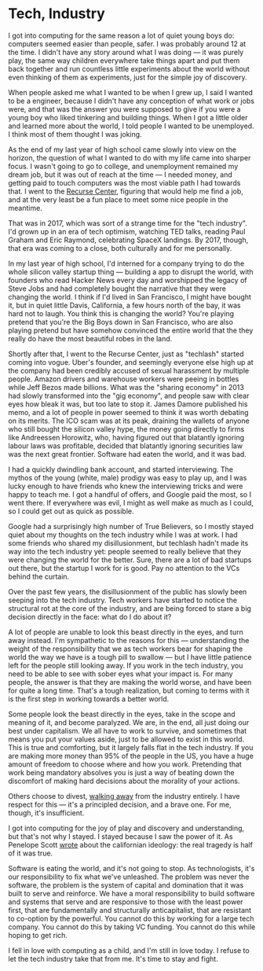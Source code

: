 # Tech, Industry

I got into computing for the same reason a lot of quiet young boys do: computers seemed easier than people, safer. I was probably around 12 at the time. I didn't have any story around what I was doing — it was purely play, the same way children everywhere take things apart and put them back together and run countless little experiments about the world without even thinking of them as experiments, just for the simple joy of discovery.

When people asked me what I wanted to be when I grew up, I said I wanted to be a engineer, because I didn't have any conception of what work or jobs were, and that was the answer you were supposed to give if you were a young boy who liked tinkering and building things. When I got a little older and learned more about the world, I told people I wanted to be unemployed. I think most of them thought I was joking.

As the end of my last year of high school came slowly into view on the horizon, the question of what I wanted to do with my life came into sharper focus. I wasn't going to go to college, and unemployment remained my dream job, but it was out of reach at the time — I needed money, and getting paid to touch computers was the most viable path I had towards that. I went to the [Recurse Center](https://www.recurse.com/scout/click?t=288aaf8d6ddfba372520ec10690a1e1b), figuring that would help me find a job, and at the very least be a fun place to meet some nice people in the meantime.

That was in 2017, which was sort of a strange time for the "tech industry". I'd grown up in an era of tech optimism, watching TED talks, reading Paul Graham and Eric Raymond, celebrating SpaceX landings. By 2017, though, that era was coming to a close, both culturally and for me personally.

In my last year of high school, I'd interned for a company trying to do the whole silicon valley startup thing — building a app to disrupt the world, with founders who read Hacker News every day and worshipped the legacy of Steve Jobs and had completely bought the narrative that they were changing the world. I think if I'd lived in San Francisco, I might have bought it, but in quiet little Davis, California, a few hours north of the bay, it was hard not to laugh. You think this is changing the world? You're playing pretend that you're the Big Boys down in San Francisco, who are also playing pretend but have somehow convinced the entire world that the they really do have the most beautiful robes in the land.

Shortly after that, I went to the Recurse Center, just as "techlash" started coming into vogue. Uber's founder, and seemingly everyone else high up at the company had been credibly accused of sexual harassment by multiple people. Amazon drivers and warehouse workers were peeing in bottles while Jeff Bezos made billions. What was the "sharing economy" in 2013 had slowly transformed into the "gig economy", and people saw with clear eyes how bleak it was, but too late to stop it. James Damore published his memo, and a lot of people in power seemed to think it was worth debating on its merits. The ICO scam was at its peak, draining the wallets of anyone who still bought the silicon valley hype, the money going directly to firms like Andreessen Horowitz, who, having figured out that blatantly ignoring labour laws was profitable, decided that blatantly ignoring securities law was the next great frontier. Software had eaten the world, and it was bad.

I had a quickly dwindling bank account, and started interviewing. The mythos of the young (white, male) prodigy was easy to play up, and I was lucky enough to have friends who knew the interviewing tricks and were happy to teach me. I got a handful of offers, and Google paid the most, so I went there. If everywhere was evil, I might as well make as much as I could, so I could get out as quick as possible.

Google had a surprisingly high number of True Believers, so I mostly stayed quiet about my thoughts on the tech industry while I was at work. I had some friends who shared my disillusionment, but techlash hadn't made its way into the tech industry yet: people seemed to really believe that they were changing the world for the better. Sure, there are a lot of bad startups out there, but the startup I work for is good. Pay no attention to the VCs behind the curtain.

Over the past few years, the disillusionment of the public has slowly been seeping into the tech industry. Tech workers have started to notice the structural rot at the core of the industry, and are being forced to stare a big decision directly in the face: what do I do about it?

A lot of people are unable to look this beast directly in the eyes, and turn away instead. I'm sympathetic to the reasons for this — understanding the weight of the responsibility that we as tech workers bear for shaping the world the way we have is a tough pill to swallow — but I have little patience left for the people still looking away. If you work in the tech industry, you need to be able to see with sober eyes what your impact is. For many people, the answer is that they are making the world worse, and have been for quite a long time. That's a tough realization, but coming to terms with it is the first step in working towards a better world.

Some people look the beast directly in the eyes, take in the scope and meaning of it, and become paralyzed. We are, in the end, all just doing our best under capitalism. We all have to work to survive, and sometimes that means you put your values aside, just to be allowed to exist in this world. This is true and comforting, but it largely falls flat in the tech industry. If you are making more money than 95% of the people in the US, you have a huge amount of freedom to choose where and how you work. Pretending that work being mandatory absolves you is just a way of beating down the discomfort of making hard decisions about the morality of your actions.

Others choose to divest, [walking away](/files/omelas.pdf) from the industry entirely. I have respect for this — it's a principled decision, and a brave one. For me, though, it's insufficient.

I got into computing for the joy of play and discovery and understanding, but that's not why I stayed. I stayed because I saw the power of it. As Penelope Scott [wrote](https://www.youtube.com/watch?v=LpxT9TLGoLI) about the californian ideology: the real tragedy is half of it was true.

Software is eating the world, and it's not going to stop. As technologists, it's our responsibility to fix what we've unleashed. The problem was never the software, the problem is the system of capital and domination that it was built to serve and reinforce. We have a moral responsibility to build software and systems that serve and are responsive to those with the least power first, that are fundamentally and structurally anticapitalist, that are resistant to co-option by the powerful. You cannot do this by working for a large tech company. You cannot do this by taking VC funding. You cannot do this while hoping to get rich.

I fell in love with computing as a child, and I'm still in love today. I refuse to let the tech industry take that from me. It's time to stay and fight.
